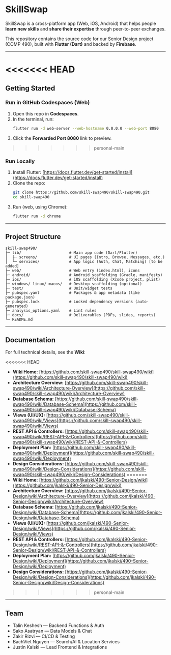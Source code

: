 # SkillSwap

SkillSwap is a cross-platform app (Web, iOS, Android) that helps people **learn new skills** and **share their expertise** through peer-to-peer exchanges.

This repository contains the source code for our Senior Design project (COMP 490), built with **Flutter (Dart)** and backed by **Firebase**.

---
<<<<<<< HEAD
=======

## Getting Started

### Run in GitHub Codespaces (Web)
1. Open this repo in **Codespaces**.
2. In the terminal, run:
   ```bash
   flutter run -d web-server --web-hostname 0.0.0.0 --web-port 8080
   ```
3. Click the **Forwarded Port 8080** link to preview.

>>>>>>> personal-main
### Run Locally

1. Install Flutter: [https://docs.flutter.dev/get-started/install](https://docs.flutter.dev/get-started/install)
2. Clone the repo:
   ```bash
   git clone https://github.com/skill-swap490/skill-swap490.git
   cd skill-swap490
   ```
3. Run (web, using Chrome):
   ```bash
   flutter run -d chrome
   ```

---

## Project Structure

```text
skill-swap490/
├─ lib/                     # Main app code (Dart/Flutter)
│  ├─ screens/              # UI pages (Intro, Browse, Messages, etc.)
│  └─ services/             # App logic (Auth, Chat, Matching) [to be added]
├─ web/                     # Web entry (index.html), icons
├─ android/                 # Android scaffolding (Gradle, manifests)
├─ ios/                     # iOS scaffolding (Xcode project, plist)
├─ windows/ linux/ macos/   # Desktop scaffolding (optional)
├─ test/                    # Unit/widget tests
├─ pubspec.yaml             # Packages & app metadata (like package.json)
├─ pubspec.lock             # Locked dependency versions (auto-generated)
├─ analysis_options.yaml    # Lint rules
├─ docs/                    # Deliverables (PDFs, slides, reports)
└─ README.md
```

---

## Documentation

For full technical details, see the **Wiki**:

<<<<<<< HEAD
* **Wiki Home:** [https://github.com/skill-swap490/skill-swap490/wiki](https://github.com/skill-swap490/skill-swap490/wiki)
* **Architecture Overview:** [https://github.com/skill-swap490/skill-swap490/wiki/Architecture-Overview](https://github.com/skill-swap490/skill-swap490/wiki/Architecture-Overview)
* **Database Schema:** [https://github.com/skill-swap490/skill-swap490/wiki/Database-Schema](https://github.com/skill-swap490/skill-swap490/wiki/Database-Schema)
* **Views (UI/UX):** [https://github.com/skill-swap490/skill-swap490/wiki/Views](https://github.com/skill-swap490/skill-swap490/wiki/Views)
* **REST API & Controllers:** [https://github.com/skill-swap490/skill-swap490/wiki/REST-API-&-Controllers](https://github.com/skill-swap490/skill-swap490/wiki/REST-API-&-Controllers)
* **Deployment Plan:** [https://github.com/skill-swap490/skill-swap490/wiki/Deployment](https://github.com/skill-swap490/skill-swap490/wiki/Deployment)
* **Design Considerations:** [https://github.com/skill-swap490/skill-swap490/wiki/Design-Considerations](https://github.com/skill-swap490/skill-swap490/wiki/Design-Considerations)
=======
* **Wiki Home:** [https://github.com/jkalski/490-Senior-Design/wiki](https://github.com/jkalski/490-Senior-Design/wiki)
* **Architecture Overview:** [https://github.com/jkalski/490-Senior-Design/wiki/Architecture-Overview](https://github.com/jkalski/490-Senior-Design/wiki/Architecture-Overview)
* **Database Schema:** [https://github.com/jkalski/490-Senior-Design/wiki/Database-Schema](https://github.com/jkalski/490-Senior-Design/wiki/Database-Schema)
* **Views (UI/UX):** [https://github.com/jkalski/490-Senior-Design/wiki/Views](https://github.com/jkalski/490-Senior-Design/wiki/Views)
* **REST API & Controllers:** [https://github.com/jkalski/490-Senior-Design/wiki/REST-API-&-Controllers](https://github.com/jkalski/490-Senior-Design/wiki/REST-API-&-Controllers)
* **Deployment Plan:** [https://github.com/jkalski/490-Senior-Design/wiki/Deployment](https://github.com/jkalski/490-Senior-Design/wiki/Deployment)
* **Design Considerations:** [https://github.com/jkalski/490-Senior-Design/wiki/Design-Considerations](https://github.com/jkalski/490-Senior-Design/wiki/Design-Considerations)
>>>>>>> personal-main


---

## Team

* Talin Keshesh — Backend Functions & Auth
* Sako Asatryan — Data Models & Chat
* Zakir Rizvi — CI/CD & Testing
* BachViet Nguyen — Search/AI & Location Services
* Justin Kalski — Lead Frontend & Integrations
